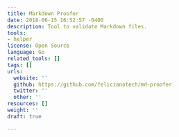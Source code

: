 ```yaml
---
title: Markdown Proofer
date: 2018-06-15 16:52:57 -0400
description: Tool to validate Markdown files.
tools:
- helper
license: Open Source
language: Go
related_tools: []
tags: []
urls:
  website: ''
  github: https://github.com/felicianotech/md-proofer
  twitter: ''
  other: ''
resources: []
weight: ''
draft: true

---
```

